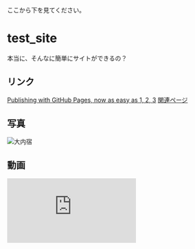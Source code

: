 ここから下を見てください。

# test_site

本当に、そんなに簡単にサイトができるの？

## リンク

[Publishing with GitHub Pages, now as easy as 1, 2, 3](https://github.com/blog/2289-publishing-with-github-pages-now-as-easy-as-1-2-3)
[関連ページ](https://ged1959.github.io/site_test/test.html)

## 写真

![大内宿](http://www.aizutetsudo.jp/wp/wp-content/uploads/2017/02/6251c5aa862b6a05539769b563610f64.jpeg)

## 動画

<iframe width="300" src="https://www.youtube.com/embed/d_XbWY3vTrc" frameborder="0" allowfullscreen></iframe>